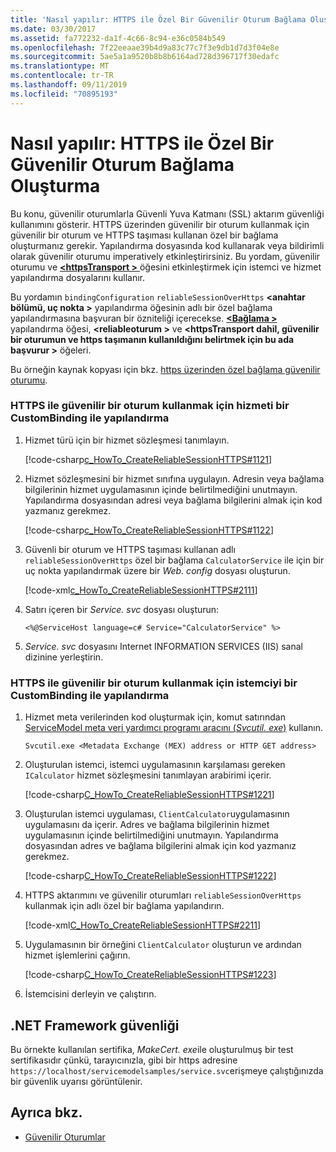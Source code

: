 ```yaml
---
title: 'Nasıl yapılır: HTTPS ile Özel Bir Güvenilir Oturum Bağlama Oluşturma'
ms.date: 03/30/2017
ms.assetid: fa772232-da1f-4c66-8c94-e36c0584b549
ms.openlocfilehash: 7f22eeaae39b4d9a83c77c7f3e9db1d7d3f04e8e
ms.sourcegitcommit: 5ae5a1a9520b8b8b6164ad728d396717f30edafc
ms.translationtype: MT
ms.contentlocale: tr-TR
ms.lasthandoff: 09/11/2019
ms.locfileid: "70895193"
---
```

# <a name="how-to-create-a-custom-reliable-session-binding-with-https"></a>Nasıl yapılır: HTTPS ile Özel Bir Güvenilir Oturum Bağlama Oluşturma

Bu konu, güvenilir oturumlarla Güvenli Yuva Katmanı (SSL) aktarım güvenliği kullanımını gösterir. HTTPS üzerinden güvenilir bir oturum kullanmak için güvenilir bir oturum ve HTTPS taşıması kullanan özel bir bağlama oluşturmanız gerekir. Yapılandırma dosyasında kod kullanarak veya bildirimli olarak güvenilir oturumu imperatively etkinleştirirsiniz. Bu yordam, güvenilir oturumu ve [ **\<httpsTransport >** ](../../../../docs/framework/configure-apps/file-schema/wcf/httpstransport.md) öğesini etkinleştirmek için istemci ve hizmet yapılandırma dosyalarını kullanır.

Bu yordamın `bindingConfiguration` `reliableSessionOverHttps`  **\<anahtar bölümü, uç nokta >** yapılandırma öğesinin adlı bir özel bağlama yapılandırmasına başvuran bir özniteliği içerecekse. [ **\<Bağlama >** ](../../../../docs/framework/misc/binding.md) yapılandırma öğesi,  **\<reliableoturum >** ve **\<httpsTransport dahil, güvenilir bir oturumun ve https taşımanın kullanıldığını belirtmek için bu ada başvurur >** öğeleri.

Bu örneğin kaynak kopyası için bkz. [https üzerinden özel bağlama güvenilir oturumu](../../../../docs/framework/wcf/samples/custom-binding-reliable-session-over-https.md).

### <a name="configure-the-service-with-a-custombinding-to-use-a-reliable-session-with-https"></a>HTTPS ile güvenilir bir oturum kullanmak için hizmeti bir CustomBinding ile yapılandırma

1. Hizmet türü için bir hizmet sözleşmesi tanımlayın.

   [!code-csharp[c_HowTo_CreateReliableSessionHTTPS#1121](../../../../samples/snippets/csharp/VS_Snippets_CFX/c_howto_createreliablesessionhttps/cs/service.cs#1121)]

1. Hizmet sözleşmesini bir hizmet sınıfına uygulayın. Adresin veya bağlama bilgilerinin hizmet uygulamasının içinde belirtilmediğini unutmayın. Yapılandırma dosyasından adresi veya bağlama bilgilerini almak için kod yazmanız gerekmez.

   [!code-csharp[c_HowTo_CreateReliableSessionHTTPS#1122](../../../../samples/snippets/csharp/VS_Snippets_CFX/c_howto_createreliablesessionhttps/cs/service.cs#1122)]

1. Güvenli bir oturum ve HTTPS taşıması kullanan adlı `reliableSessionOverHttps` özel bir bağlama `CalculatorService` ile için bir uç nokta yapılandırmak üzere bir *Web. config* dosyası oluşturun.

   [!code-xml[c_HowTo_CreateReliableSessionHTTPS#2111](../../../../samples/snippets/csharp/VS_Snippets_CFX/c_howto_createreliablesessionhttps/common/web.config#2111)]

1. Satırı içeren bir *Service. svc* dosyası oluşturun:

   `<%@ServiceHost language=c# Service="CalculatorService" %>`

1. *Service. svc* dosyasını Internet INFORMATION SERVICES (IIS) sanal dizinine yerleştirin.

### <a name="configure-the-client-with-a-custombinding-to-use-a-reliable-session-with-https"></a>HTTPS ile güvenilir bir oturum kullanmak için istemciyi bir CustomBinding ile yapılandırma

1. Hizmet meta verilerinden kod oluşturmak için, komut satırından [ServiceModel meta veri yardımcı programı aracını (*Svcutil. exe*)](../../../../docs/framework/wcf/servicemodel-metadata-utility-tool-svcutil-exe.md) kullanın.

   ```console
   Svcutil.exe <Metadata Exchange (MEX) address or HTTP GET address>
   ```

1. Oluşturulan istemci, istemci uygulamasının karşılaması gereken `ICalculator` hizmet sözleşmesini tanımlayan arabirimi içerir.

   [!code-csharp[C_HowTo_CreateReliableSessionHTTPS#1221](../../../../samples/snippets/csharp/VS_Snippets_CFX/c_howto_createreliablesessionhttps/cs/client.cs#1221)]

1. Oluşturulan istemci uygulaması, `ClientCalculator`uygulamasının uygulamasını da içerir. Adres ve bağlama bilgilerinin hizmet uygulamasının içinde belirtilmediğini unutmayın. Yapılandırma dosyasından adres ve bağlama bilgilerini almak için kod yazmanız gerekmez.

   [!code-csharp[C_HowTo_CreateReliableSessionHTTPS#1222](../../../../samples/snippets/csharp/VS_Snippets_CFX/c_howto_createreliablesessionhttps/cs/client.cs#1222)]

1. HTTPS aktarımını ve güvenilir oturumları `reliableSessionOverHttps` kullanmak için adlı özel bir bağlama yapılandırın.

   [!code-xml[C_HowTo_CreateReliableSessionHTTPS#2211](../../../../samples/snippets/csharp/VS_Snippets_CFX/c_howto_createreliablesessionhttps/common/app.config#2211)]

1. Uygulamasının bir örneğini `ClientCalculator` oluşturun ve ardından hizmet işlemlerini çağırın.

   [!code-csharp[C_HowTo_CreateReliableSessionHTTPS#1223](../../../../samples/snippets/csharp/VS_Snippets_CFX/c_howto_createreliablesessionhttps/cs/client.cs#1223)]

1. İstemcisini derleyin ve çalıştırın.  

## <a name="net-framework-security"></a>.NET Framework güvenliği

Bu örnekte kullanılan sertifika, *MakeCert. exe*ile oluşturulmuş bir test sertifikasıdır çünkü, tarayıcınızla, gibi bir https adresine `https://localhost/servicemodelsamples/service.svc`erişmeye çalıştığınızda bir güvenlik uyarısı görüntülenir.

## <a name="see-also"></a>Ayrıca bkz.

- [Güvenilir Oturumlar](../../../../docs/framework/wcf/feature-details/reliable-sessions.md)
